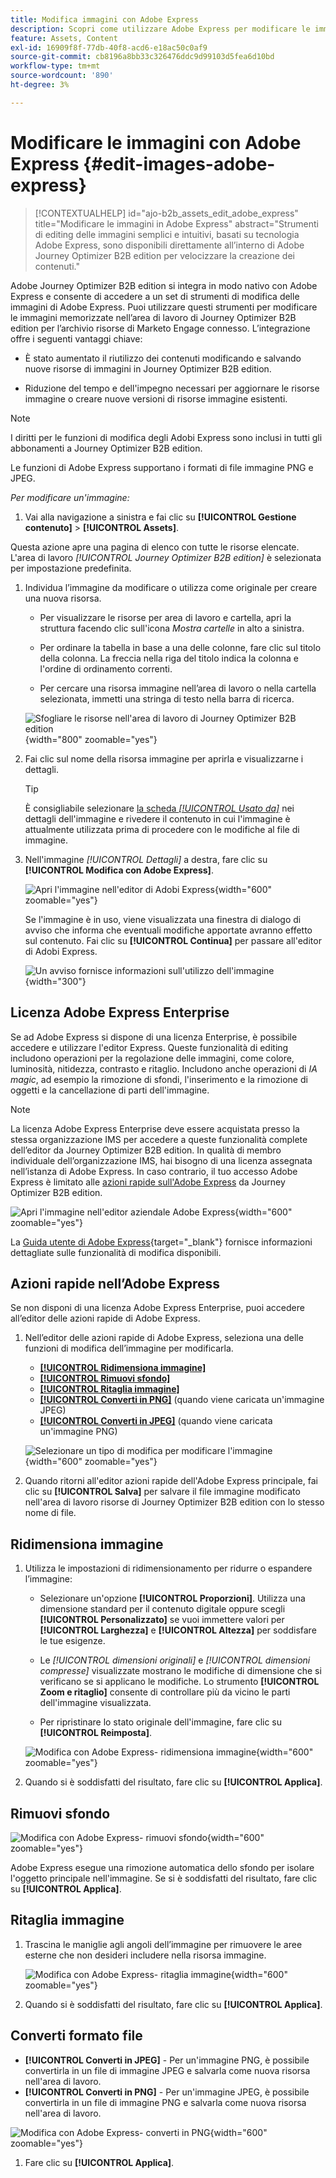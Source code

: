 ```yaml
---
title: Modifica immagini con Adobe Express
description: Scopri come utilizzare Adobe Express per modificare le immagini nell’area di lavoro di Journey Optimizer B2B edition.
feature: Assets, Content
exl-id: 16909f8f-77db-40f8-acd6-e18ac50c0af9
source-git-commit: cb8196a8bb33c326476ddc9d99103d5fea6d10bd
workflow-type: tm+mt
source-wordcount: '890'
ht-degree: 3%

---
```


# Modificare le immagini con Adobe Express {#edit-images-adobe-express}

>[!CONTEXTUALHELP]
>id="ajo-b2b_assets_edit_adobe_express"
>title="Modificare le immagini in Adobe Express"
>abstract="Strumenti di editing delle immagini semplici e intuitivi, basati su tecnologia Adobe Express, sono disponibili direttamente all’interno di Adobe Journey Optimizer B2B edition per velocizzare la creazione dei contenuti."

Adobe Journey Optimizer B2B edition si integra in modo nativo con Adobe Express e consente di accedere a un set di strumenti di modifica delle immagini di Adobe Express. Puoi utilizzare questi strumenti per modificare le immagini memorizzate nell’area di lavoro di Journey Optimizer B2B edition per l’archivio risorse di Marketo Engage connesso. L’integrazione offre i seguenti vantaggi chiave:

* È stato aumentato il riutilizzo dei contenuti modificando e salvando nuove risorse di immagini in Journey Optimizer B2B edition.

* Riduzione del tempo e dell&#39;impegno necessari per aggiornare le risorse immagine o creare nuove versioni di risorse immagine esistenti.

>[!NOTE]
>
>I diritti per le funzioni di modifica degli Adobi Express sono inclusi in tutti gli abbonamenti a Journey Optimizer B2B edition.

Le funzioni di Adobe Express supportano i formati di file immagine PNG e JPEG.

_Per modificare un&#39;immagine:_

1. Vai alla navigazione a sinistra e fai clic su **[!UICONTROL Gestione contenuto]** > **[!UICONTROL Assets]**.

Questa azione apre una pagina di elenco con tutte le risorse elencate. L&#39;area di lavoro _[!UICONTROL Journey Optimizer B2B edition]_ è selezionata per impostazione predefinita.

1. Individua l’immagine da modificare o utilizza come originale per creare una nuova risorsa.

   * Per visualizzare le risorse per area di lavoro e cartella, apri la struttura facendo clic sull&#39;icona _Mostra cartelle_ in alto a sinistra.

   * Per ordinare la tabella in base a una delle colonne, fare clic sul titolo della colonna. La freccia nella riga del titolo indica la colonna e l&#39;ordine di ordinamento correnti.

   * Per cercare una risorsa immagine nell’area di lavoro o nella cartella selezionata, immetti una stringa di testo nella barra di ricerca.

   ![Sfogliare le risorse nell&#39;area di lavoro di Journey Optimizer B2B edition](./assets/assets-native-workspace-filtered.png){width="800" zoomable="yes"}

1. Fai clic sul nome della risorsa immagine per aprirla e visualizzarne i dettagli.

   >[!TIP]
   >
   >È consigliabile selezionare [la scheda _[!UICONTROL Usato da]_](./marketo-engage-design-studio.md#view-asset-used-by-references) nei dettagli dell&#39;immagine e rivedere il contenuto in cui l&#39;immagine è attualmente utilizzata prima di procedere con le modifiche al file di immagine.

1. Nell&#39;immagine _[!UICONTROL Dettagli]_ a destra, fare clic su **[!UICONTROL Modifica con Adobe Express]**.

   ![Apri l&#39;immagine nell&#39;editor di Adobi Express](./assets/assets-edit-adobe-express.png){width="600" zoomable="yes"}

   Se l&#39;immagine è in uso, viene visualizzata una finestra di dialogo di avviso che informa che eventuali modifiche apportate avranno effetto sul contenuto. Fai clic su **[!UICONTROL Continua]** per passare all&#39;editor di Adobi Express.

   ![Un avviso fornisce informazioni sull&#39;utilizzo dell&#39;immagine](./assets/assets-edit-adobe-express-usage-alert.png){width="300"}

## Licenza Adobe Express Enterprise

Se ad Adobe Express si dispone di una licenza Enterprise, è possibile accedere e utilizzare l&#39;editor Express. Queste funzionalità di editing includono operazioni per la regolazione delle immagini, come colore, luminosità, nitidezza, contrasto e ritaglio. Includono anche operazioni di _IA magic_, ad esempio la rimozione di sfondi, l&#39;inserimento e la rimozione di oggetti e la cancellazione di parti dell&#39;immagine.

>[!NOTE]
>
>La licenza Adobe Express Enterprise deve essere acquistata presso la stessa organizzazione IMS per accedere a queste funzionalità complete dell’editor da Journey Optimizer B2B edition. In qualità di membro individuale dell’organizzazione IMS, hai bisogno di una licenza assegnata nell’istanza di Adobe Express. In caso contrario, il tuo accesso Adobe Express è limitato alle [azioni rapide sull&#39;Adobe Express](#quick-actions-in-adobe-express) da Journey Optimizer B2B edition.

![Apri l&#39;immagine nell&#39;editor aziendale Adobe Express](./assets/assets-edit-adobe-express-enterprise-editor.png){width="600" zoomable="yes"}

La [Guida utente di Adobe Express](https://helpx.adobe.com/it/express/user-guide.html){target="_blank"} fornisce informazioni dettagliate sulle funzionalità di modifica disponibili.

## Azioni rapide nell’Adobe Express

Se non disponi di una licenza Adobe Express Enterprise, puoi accedere all’editor delle azioni rapide di Adobe Express.

1. Nell’editor delle azioni rapide di Adobe Express, seleziona una delle funzioni di modifica dell’immagine per modificarla.

   * [**[!UICONTROL Ridimensiona immagine]**](#resize-image)
   * [**[!UICONTROL Rimuovi sfondo]**](#remove-background)
   * [**[!UICONTROL Ritaglia immagine]**](#crop-image)
   * [**[!UICONTROL Converti in PNG]**](#convert-file-format) (quando viene caricata un&#39;immagine JPEG)
   * [**[!UICONTROL Converti in JPEG]**](#convert-file-format) (quando viene caricata un&#39;immagine PNG)

   ![Selezionare un tipo di modifica per modificare l&#39;immagine](./assets/assets-edit-adobe-express-left-menu.png){width="600" zoomable="yes"}

1. Quando ritorni all&#39;editor azioni rapide dell&#39;Adobe Express principale, fai clic su **[!UICONTROL Salva]** per salvare il file immagine modificato nell&#39;area di lavoro risorse di Journey Optimizer B2B edition con lo stesso nome di file.

## Ridimensiona immagine

1. Utilizza le impostazioni di ridimensionamento per ridurre o espandere l’immagine:

   * Selezionare un&#39;opzione **[!UICONTROL Proporzioni]**. Utilizza una dimensione standard per il contenuto digitale oppure scegli **[!UICONTROL Personalizzato]** se vuoi immettere valori per **[!UICONTROL Larghezza]** e **[!UICONTROL Altezza]** per soddisfare le tue esigenze.

   * Le _[!UICONTROL dimensioni originali]_ e _[!UICONTROL dimensioni compresse]_ visualizzate mostrano le modifiche di dimensione che si verificano se si applicano le modifiche. Lo strumento **[!UICONTROL Zoom e ritaglio]** consente di controllare più da vicino le parti dell&#39;immagine visualizzata.

   * Per ripristinare lo stato originale dell&#39;immagine, fare clic su **[!UICONTROL Reimposta]**.

   ![Modifica con Adobe Express- ridimensiona immagine](./assets/assets-edit-adobe-express-resize-image.png){width="600" zoomable="yes"}

1. Quando si è soddisfatti del risultato, fare clic su **[!UICONTROL Applica]**.

## Rimuovi sfondo

![Modifica con Adobe Express- rimuovi sfondo](./assets/assets-edit-adobe-express-remove-background.png){width="600" zoomable="yes"}

Adobe Express esegue una rimozione automatica dello sfondo per isolare l&#39;oggetto principale nell&#39;immagine. Se si è soddisfatti del risultato, fare clic su **[!UICONTROL Applica]**.

## Ritaglia immagine

1. Trascina le maniglie agli angoli dell’immagine per rimuovere le aree esterne che non desideri includere nella risorsa immagine.

   ![Modifica con Adobe Express- ritaglia immagine](./assets/assets-edit-adobe-express-crop-image.png){width="600" zoomable="yes"}

1. Quando si è soddisfatti del risultato, fare clic su **[!UICONTROL Applica]**.

## Converti formato file

* **[!UICONTROL Converti in JPEG]** - Per un&#39;immagine PNG, è possibile convertirla in un file di immagine JPEG e salvarla come nuova risorsa nell&#39;area di lavoro.
* **[!UICONTROL Converti in PNG]** - Per un&#39;immagine JPEG, è possibile convertirla in un file di immagine PNG e salvarla come nuova risorsa nell&#39;area di lavoro.

![Modifica con Adobe Express- converti in PNG](./assets/assets-edit-adobe-express-convert-to-png.png){width="600" zoomable="yes"}

1. Fare clic su **[!UICONTROL Applica]**.
